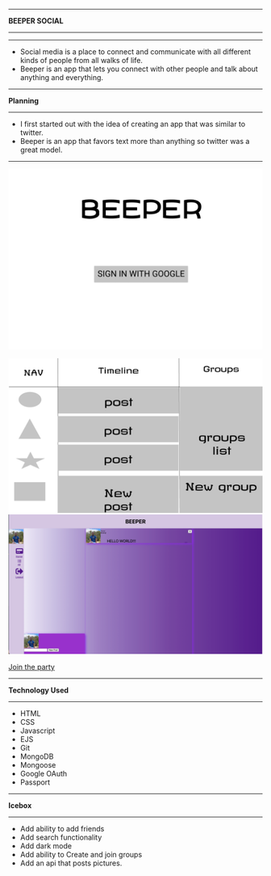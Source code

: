 ***
 **BEEPER SOCIAL**
***
***
- Social media is a place to connect and communicate with all different kinds of people from all walks of life.
- Beeper is an app that lets you connect with other people and talk about anything and everything.
 ***
**Planning**
***
* I first started out with the idea of creating an app that was similar to twitter.
* Beeper is an app that favors text more than anything so twitter was a great model.
***
![Landing-page](public/images/assets/Landing_page.png)

![Timeline](public/images/assets/timeline_page.png)
![Final-Look](public/images/assets/Final-look.png)

[Join the party](https://beeper-social.herokuapp.com/)
***
**Technology Used**
***
* HTML
* CSS
* Javascript
* EJS
* Git
* MongoDB
* Mongoose
* Google OAuth
* Passport
***
**Icebox**
***
* Add ability to add friends
* Add search functionality
* Add dark mode
* Add ability to Create and join groups
* Add an api that posts pictures. 
